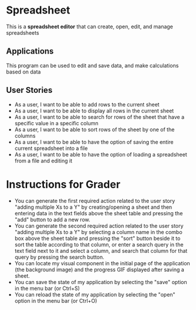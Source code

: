 # Spreadsheet

This is a **spreadsheet editor** that can create, open, edit, and manage spreadsheets

## Applications

This program can be used to edit and save data, and make calculations based on data

## User Stories

- As a user, I want to be able to add rows to the current sheet
- As a user, I want to be able to display all rows in the current sheet
- As a user, I want to be able to search for rows of the sheet that have a specific value in a specific column
- As a user, I want to be able to sort rows of the sheet by one of the columns
- As a user, I want to be able to have the option of saving the entire current spreadsheet into a file
- As a user, I want to be able to have the option of loading a spreadsheet from a file and editing it

# Instructions for Grader

- You can generate the first required action related to the user story "adding multiple Xs to a Y" by creating/opening a sheet and then entering data in the text fields above the sheet table and pressing the "add" button to add a new row.
- You can generate the second required action related to the user story "adding multiple Xs to a Y" by selecting a column name in the combo box above the sheet table and pressing the "sort" button beside it to sort the table according to that column, or enter a search query in the text field next to it and select a column, and search that column for that query by pressing the search button.
- You can locate my visual component in the initial page of the application (the background image) and the progress GIF displayed after saving a sheet.
- You can save the state of my application by selecting the "save" option in the menu bar (or Ctrl+S)
- You can reload the state of my application by selecting the "open" option in the menu bar (or Ctrl+O)
